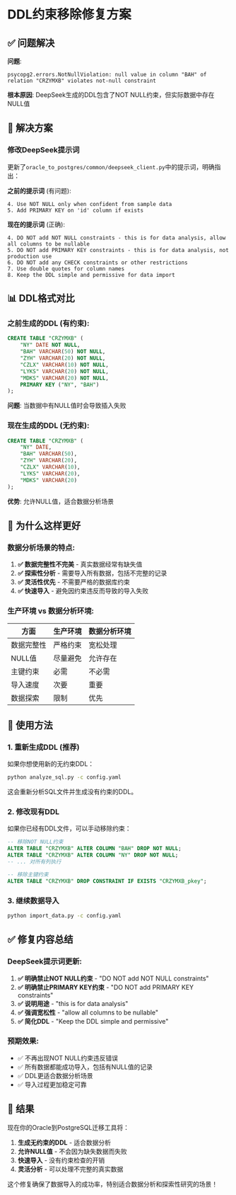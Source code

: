 # DDL约束移除修复方案

## ✅ 问题解决

**问题**: 
```
psycopg2.errors.NotNullViolation: null value in column "BAH" of relation "CRZYMXB" violates not-null constraint
```

**根本原因**: DeepSeek生成的DDL包含了NOT NULL约束，但实际数据中存在NULL值

## 🔧 解决方案

### 修改DeepSeek提示词
更新了`oracle_to_postgres/common/deepseek_client.py`中的提示词，明确指出：

**之前的提示词** (有问题):
```
4. Use NOT NULL only when confident from sample data
5. Add PRIMARY KEY on 'id' column if exists
```

**现在的提示词** (正确):
```
4. DO NOT add NOT NULL constraints - this is for data analysis, allow all columns to be nullable
5. DO NOT add PRIMARY KEY constraints - this is for data analysis, not production use
6. DO NOT add any CHECK constraints or other restrictions
7. Use double quotes for column names
8. Keep the DDL simple and permissive for data import
```

## 📊 DDL格式对比

### 之前生成的DDL (有约束):
```sql
CREATE TABLE "CRZYMXB" (
    "NY" DATE NOT NULL,
    "BAH" VARCHAR(50) NOT NULL,
    "ZYH" VARCHAR(20) NOT NULL,
    "CZLX" VARCHAR(10) NOT NULL,
    "LYKS" VARCHAR(20) NOT NULL,
    "MDKS" VARCHAR(20) NOT NULL,
    PRIMARY KEY ("NY", "BAH")
);
```
**问题**: 当数据中有NULL值时会导致插入失败

### 现在生成的DDL (无约束):
```sql
CREATE TABLE "CRZYMXB" (
    "NY" DATE,
    "BAH" VARCHAR(50),
    "ZYH" VARCHAR(20),
    "CZLX" VARCHAR(10),
    "LYKS" VARCHAR(20),
    "MDKS" VARCHAR(20)
);
```
**优势**: 允许NULL值，适合数据分析场景

## 🎯 为什么这样更好

### 数据分析场景的特点:
1. **✅ 数据完整性不完美** - 真实数据经常有缺失值
2. **✅ 探索性分析** - 需要导入所有数据，包括不完整的记录
3. **✅ 灵活性优先** - 不需要严格的数据库约束
4. **✅ 快速导入** - 避免因约束违反而导致的导入失败

### 生产环境 vs 数据分析环境:
| 方面 | 生产环境 | 数据分析环境 |
|------|----------|--------------|
| 数据完整性 | 严格约束 | 宽松处理 |
| NULL值 | 尽量避免 | 允许存在 |
| 主键约束 | 必需 | 不必需 |
| 导入速度 | 次要 | 重要 |
| 数据探索 | 限制 | 优先 |

## 🚀 使用方法

### 1. 重新生成DDL (推荐)
如果你想使用新的无约束DDL：
```bash
python analyze_sql.py -c config.yaml
```
这会重新分析SQL文件并生成没有约束的DDL。

### 2. 修改现有DDL
如果你已经有DDL文件，可以手动移除约束：
```sql
-- 移除NOT NULL约束
ALTER TABLE "CRZYMXB" ALTER COLUMN "BAH" DROP NOT NULL;
ALTER TABLE "CRZYMXB" ALTER COLUMN "NY" DROP NOT NULL;
-- ... 对所有列执行

-- 移除主键约束
ALTER TABLE "CRZYMXB" DROP CONSTRAINT IF EXISTS "CRZYMXB_pkey";
```

### 3. 继续数据导入
```bash
python import_data.py -c config.yaml
```

## ✅ 修复内容总结

### DeepSeek提示词更新:
1. **✅ 明确禁止NOT NULL约束** - "DO NOT add NOT NULL constraints"
2. **✅ 明确禁止PRIMARY KEY约束** - "DO NOT add PRIMARY KEY constraints"
3. **✅ 说明用途** - "this is for data analysis"
4. **✅ 强调宽松性** - "allow all columns to be nullable"
5. **✅ 简化DDL** - "Keep the DDL simple and permissive"

### 预期效果:
- ✅ 不再出现NOT NULL约束违反错误
- ✅ 所有数据都能成功导入，包括有NULL值的记录
- ✅ DDL更适合数据分析场景
- ✅ 导入过程更加稳定可靠

## 🎉 结果

现在你的Oracle到PostgreSQL迁移工具将：
1. **生成无约束的DDL** - 适合数据分析
2. **允许NULL值** - 不会因为缺失数据而失败
3. **快速导入** - 没有约束检查的开销
4. **灵活分析** - 可以处理不完整的真实数据

这个修复确保了数据导入的成功率，特别适合数据分析和探索性研究的场景！